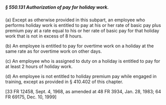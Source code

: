 ##### § 550.131 Authorization of pay for holiday work. #####

(a) Except as otherwise provided in this subpart, an employee who performs holiday work is entitled to pay at his or her rate of basic pay plus premium pay at a rate equal to his or her rate of basic pay for that holiday work that is not in excess of 8 hours.

(b) An employee is entitled to pay for overtime work on a holiday at the same rate as for overtime work on other days.

(c) An employee who is assigned to duty on a holiday is entitled to pay for at least 2 hours of holiday work.

(d) An employee is not entitled to holiday premium pay while engaged in training, except as provided in § 410.402 of this chapter.

[33 FR 12458, Sept. 4, 1968, as amended at 48 FR 3934, Jan. 28, 1983; 64 FR 69175, Dec. 10, 1999]